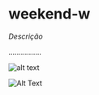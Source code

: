 ﻿# weekend-w


*Descrição*

................

![alt text](https://github.com/mazarafa/weekend-w/blob/master/project%20BD/banco.png)

![Alt Text](https://github.com/mazarafa/weekend-w/raw/project-BD/banco.jpg)


